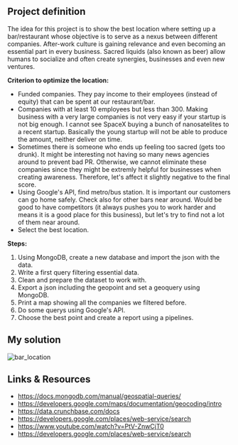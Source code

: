 ## Project definition

The idea for this project is to show the best location where setting up a bar/restaurant whose objective is to serve as a nexus between different companies. 
After-work culture is gaining relevance and even becoming an essential part in every business. Sacred liquids (also known as beer) allow humans to socialize and often create synergies, businesses and even new ventures. 

**Criterion to optimize the location:**
- Funded companies. They pay income to their employees (instead of equity) that can be spent at our restaurant/bar.
- Companies with at least 10 employees but less than 300. Making business with a very large companies is not very easy if your startup is not big enough. I cannot see SpaceX buying a bunch of nanosatelites to a recent startup. Basically the young startup will not be able to produce the amount, neither deliver on time.
- Sometimes there is someone who ends up feeling too sacred (gets too drunk). It might be interesting not having so many news agencies around to prevent bad PR. Otherwise, we cannot eliminate these companies since they might be extremly helpful for businesses when creating awareness. Therefore, let's affect it slightly negative to the final score. 
- Using Google's API, find metro/bus station. It is important our customers can go home safely. Check also for other bars near around. Would be good to have competitors (it always pushes you to work harder and means it is a good place for this business), but let's try to find not a lot of them near around.
- Select the best location.

**Steps:**
1. Using MongoDB, create a new database and import the json with the data.
2. Write a first query filtering essential data.
3. Clean and prepare the dataset to work with.
4. Export a json including the geopoint and set a geoquery using MongoDB.
5. Print a map showing all the companies we filtered before.
6. Do some querys using Google's API.
7. Choose the best point and create a report using a pipelines.

## My solution
![bar_location](https://raw.githubusercontent.com/aiborra11/visualizing-real-world-data-project/images/barlocation.png)

## Links & Resources

- https://docs.mongodb.com/manual/geospatial-queries/
- https://developers.google.com/maps/documentation/geocoding/intro
- https://data.crunchbase.com/docs
- https://developers.google.com/places/web-service/search
- https://www.youtube.com/watch?v=PtV-ZnwCjT0
- https://developers.google.com/places/web-service/search


